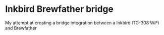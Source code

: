# Inkbird Brewfather bridge
My attempt at creating a bridge integration between a Inkbird ITC-308 WiFi and Brewfather
